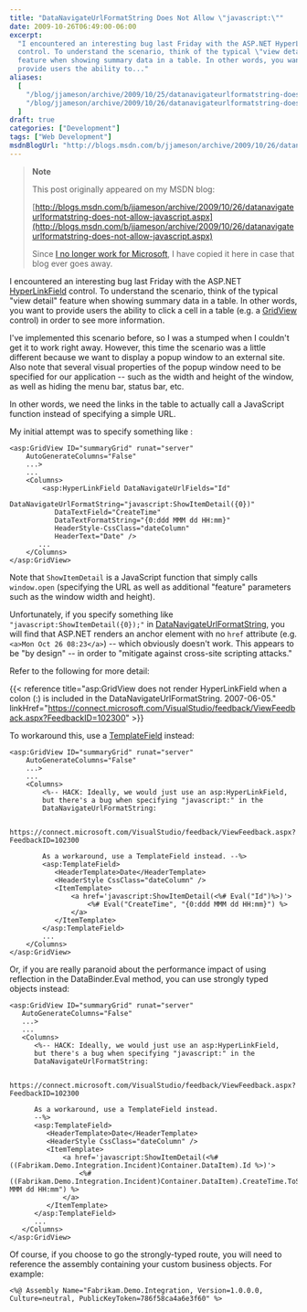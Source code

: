 ```yaml
---
title: "DataNavigateUrlFormatString Does Not Allow \"javascript:\""
date: 2009-10-26T06:49:00-06:00
excerpt:
  "I encountered an interesting bug last Friday with the ASP.NET HyperLinkField
  control. To understand the scenario, think of the typical \"view detail\"
  feature when showing summary data in a table. In other words, you want to
  provide users the ability to..."
aliases:
  [
    "/blog/jjameson/archive/2009/10/25/datanavigateurlformatstring-does-not-allow-javascript.aspx",
    "/blog/jjameson/archive/2009/10/26/datanavigateurlformatstring-does-not-allow-javascript.aspx",
  ]
draft: true
categories: ["Development"]
tags: ["Web Development"]
msdnBlogUrl: "http://blogs.msdn.com/b/jjameson/archive/2009/10/26/datanavigateurlformatstring-does-not-allow-javascript.aspx"
---
```


> **Note**
>
> This post originally appeared on my MSDN blog:
>
> [http://blogs.msdn.com/b/jjameson/archive/2009/10/26/datanavigateurlformatstring-does-not-allow-javascript.aspx](http://blogs.msdn.com/b/jjameson/archive/2009/10/26/datanavigateurlformatstring-does-not-allow-javascript.aspx)
>
> Since
> [I no longer work for Microsoft](/blog/jjameson/2011/09/02/last-day-with-microsoft),
> I have copied it here in case that blog ever goes away.

I encountered an interesting bug last Friday with the ASP.NET
[HyperLinkField](http://msdn.microsoft.com/en-us/library/system.web.ui.webcontrols.hyperlinkfield.aspx)
control. To understand the scenario, think of the typical "view detail" feature
when showing summary data in a table. In other words, you want to provide users
the ability to click a cell in a table (e.g. a
[GridView](http://msdn.microsoft.com/en-us/library/system.web.ui.webcontrols.gridview.aspx)
control) in order to see more information.

I've implemented this scenario before, so I was a stumped when I couldn't get it
to work right away. However, this time the scenario was a little different
because we want to display a popup window to an external site. Also note that
several visual properties of the popup window need to be specified for our
application -- such as the width and height of the window, as well as hiding the
menu bar, status bar, etc.

In other words, we need the links in the table to actually call a JavaScript
function instead of specifying a simple URL.

My initial attempt was to specify something like :

```
<asp:GridView ID="summaryGrid" runat="server"
    AutoGenerateColumns="False"
    ...>
    ...
    <Columns>
        <asp:HyperLinkField DataNavigateUrlFields="Id"
           DataNavigateUrlFormatString="javascript:ShowItemDetail({0})"
           DataTextField="CreateTime"
           DataTextFormatString="{0:ddd MMM dd HH:mm}"
           HeaderStyle-CssClass="dateColumn"
           HeaderText="Date" />
       ...
    </Columns>
</asp:GridView>
```

Note that `ShowItemDetail` is a JavaScript function that simply calls
`window.open` (specifying the URL as well as additional "feature" parameters
such as the window width and height).

Unfortunately, if you specify something like `"javascript:ShowItemDetail({0});"`
in
[DataNavigateUrlFormatString](http://msdn.microsoft.com/en-us/library/system.web.ui.webcontrols.hyperlinkfield.datanavigateurlformatstring.aspx),
you will find that ASP.NET renders an anchor element with no `href` attribute
(e.g. `<a>Mon Oct 26 08:23</a>`) -- which obviously doesn't work. This appears
to be "by design" -- in order to "mitigate against cross-site scripting
attacks."

Refer to the following for more detail:

{{< reference
title="asp:GridView does not render HyperLinkField when a colon (:) is included in the DataNavigateUrlFormatString. 2007-06-05."
linkHref="https://connect.microsoft.com/VisualStudio/feedback/ViewFeedback.aspx?FeedbackID=102300" >}}

To workaround this, use a
[TemplateField](http://msdn.microsoft.com/en-us/library/system.web.ui.webcontrols.templatefield.aspx)
instead:

```
<asp:GridView ID="summaryGrid" runat="server"
    AutoGenerateColumns="False"
    ...>
    ...
    <Columns>
        <%-- HACK: Ideally, we would just use an asp:HyperLinkField,
        but there's a bug when specifying "javascript:" in the
        DataNavigateUrlFormatString:

        https://connect.microsoft.com/VisualStudio/feedback/ViewFeedback.aspx?FeedbackID=102300

        As a workaround, use a TemplateField instead. --%>
        <asp:TemplateField>
           <HeaderTemplate>Date</HeaderTemplate>
           <HeaderStyle CssClass="dateColumn" />
           <ItemTemplate>
               <a href='javascript:ShowItemDetail(<%# Eval("Id")%>)'>
                   <%# Eval("CreateTime", "{0:ddd MMM dd HH:mm}") %>
               </a>
           </ItemTemplate>
        </asp:TemplateField>
        ...
    </Columns>
</asp:GridView>
```

Or, if you are really paranoid about the performance impact of using reflection
in the DataBinder.Eval method, you can use strongly typed objects instead:

```
<asp:GridView ID="summaryGrid" runat="server"
   AutoGenerateColumns="False"
   ...>
   ...
   <Columns>
      <%-- HACK: Ideally, we would just use an asp:HyperLinkField,
      but there's a bug when specifying "javascript:" in the
      DataNavigateUrlFormatString:

      https://connect.microsoft.com/VisualStudio/feedback/ViewFeedback.aspx?FeedbackID=102300

      As a workaround, use a TemplateField instead.
      --%>
      <asp:TemplateField>
         <HeaderTemplate>Date</HeaderTemplate>
         <HeaderStyle CssClass="dateColumn" />
         <ItemTemplate>
             <a href='javascript:ShowItemDetail(<%# ((Fabrikam.Demo.Integration.Incident)Container.DataItem).Id %>)'>
                 <%# ((Fabrikam.Demo.Integration.Incident)Container.DataItem).CreateTime.ToString("ddd MMM dd HH:mm") %>
             </a>
         </ItemTemplate>
      </asp:TemplateField>
      ...
   </Columns>
</asp:GridView>
```

Of course, if you choose to go the strongly-typed route, you will need to
reference the assembly containing your custom business objects. For example:

```
<%@ Assembly Name="Fabrikam.Demo.Integration, Version=1.0.0.0, Culture=neutral, PublicKeyToken=786f58ca4a6e3f60" %>
```
